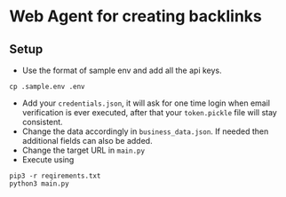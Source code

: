 # Web Agent for creating backlinks

## Setup
- Use the format of sample env and add all the api keys.
```
cp .sample.env .env
```
- Add your `credentials.json`, it will ask for one time login when email verification is ever executed, after that your `token.pickle` file will stay consistent.
- Change the data accordingly in `business_data.json`. If needed then additional fields can also be added.
- Change the target URL in `main.py`
- Execute using
```
pip3 -r reqirements.txt
python3 main.py
```